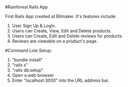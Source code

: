 #Rainforest Rails App

First Rails App created at Bitmaker. It's features include:

1. User Sign Up & Login.
2. Users can Create, View, Edit and Delete products.
3. Users can Create, Edit and Delete reviews for products.
4. Reviews are viewable on a product's page.

#Command Line Setup:
1. "bundle install"
2. "rails s"
3. "rails db:setup"
4. Open a web browser
5. Enter "localhost:3000" into the URL address bar.
